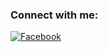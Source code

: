 ### Connect with me:
[![Facebook](https://img.shields.io/badge/-Facebook-blue?style=flat&logo=facebook)](https://facebook.com/abcxyzsm)

